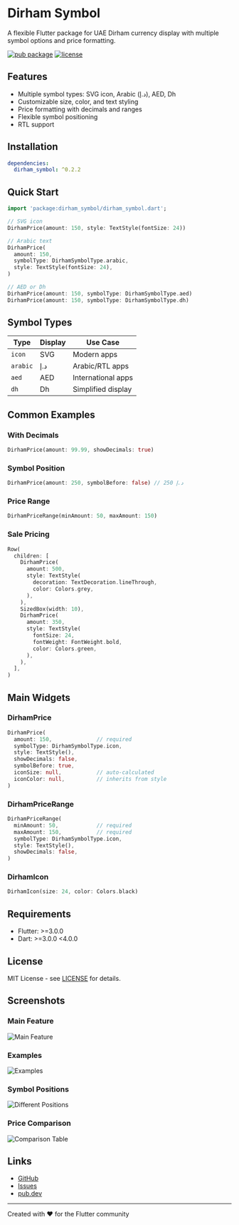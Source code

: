 # Dirham Symbol

A flexible Flutter package for UAE Dirham currency display with multiple symbol options and price formatting.

[![pub package](https://img.shields.io/pub/v/dirham_symbol.svg)](https://pub.dev/packages/dirham_symbol)
[![license](https://img.shields.io/badge/license-MIT-blue.svg)](https://opensource.org/licenses/MIT)

## Features

- Multiple symbol types: SVG icon, Arabic (د.إ), AED, Dh
- Customizable size, color, and text styling
- Price formatting with decimals and ranges
- Flexible symbol positioning
- RTL support

## Installation

```yaml
dependencies:
  dirham_symbol: ^0.2.2
```

## Quick Start

```dart
import 'package:dirham_symbol/dirham_symbol.dart';

// SVG icon
DirhamPrice(amount: 150, style: TextStyle(fontSize: 24))

// Arabic text
DirhamPrice(
  amount: 150,
  symbolType: DirhamSymbolType.arabic,
  style: TextStyle(fontSize: 24),
)

// AED or Dh
DirhamPrice(amount: 150, symbolType: DirhamSymbolType.aed)
DirhamPrice(amount: 150, symbolType: DirhamSymbolType.dh)
```

## Symbol Types

| Type | Display | Use Case |
|------|---------|----------|
| `icon` | SVG | Modern apps |
| `arabic` | د.إ | Arabic/RTL apps |
| `aed` | AED | International apps |
| `dh` | Dh | Simplified display |

## Common Examples

### With Decimals
```dart
DirhamPrice(amount: 99.99, showDecimals: true)
```

### Symbol Position
```dart
DirhamPrice(amount: 250, symbolBefore: false) // 250 د.إ
```

### Price Range
```dart
DirhamPriceRange(minAmount: 50, maxAmount: 150)
```

### Sale Pricing
```dart
Row(
  children: [
    DirhamPrice(
      amount: 500,
      style: TextStyle(
        decoration: TextDecoration.lineThrough,
        color: Colors.grey,
      ),
    ),
    SizedBox(width: 10),
    DirhamPrice(
      amount: 350,
      style: TextStyle(
        fontSize: 24,
        fontWeight: FontWeight.bold,
        color: Colors.green,
      ),
    ),
  ],
)
```

## Main Widgets

### DirhamPrice
```dart
DirhamPrice(
  amount: 150,              // required
  symbolType: DirhamSymbolType.icon,
  style: TextStyle(),
  showDecimals: false,
  symbolBefore: true,
  iconSize: null,           // auto-calculated
  iconColor: null,          // inherits from style
)
```

### DirhamPriceRange
```dart
DirhamPriceRange(
  minAmount: 50,            // required
  maxAmount: 150,           // required
  symbolType: DirhamSymbolType.icon,
  style: TextStyle(),
  showDecimals: false,
)
```

### DirhamIcon
```dart
DirhamIcon(size: 24, color: Colors.black)
```

## Requirements

- Flutter: >=3.0.0
- Dart: >=3.0.0 <4.0.0

## License

MIT License - see [LICENSE](LICENSE) for details.

## Screenshots

### Main Feature
![Main Feature](screenshots/main_feature.png)

### Examples
![Examples](screenshots/examples.png)

### Symbol Positions
![Different Positions](screenshots/different_positions.png)

### Price Comparison
![Comparison Table](screenshots/comparison_table.png)

## Links

- [GitHub](https://github.com/nadeerep07/dirham-symbol.git)
- [Issues](https://github.com/nadeerep07/dirham-symbol.git)
- [pub.dev](https://pub.dev/packages/dirham_symbol)

---

Created with ❤️ for the Flutter community